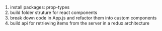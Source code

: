 1. install packages: prop-types
2. build folder struture for react components
3. break down code in App.js and refactor them into custom components
4. build api for retrieving items from the server in a redux architecture 